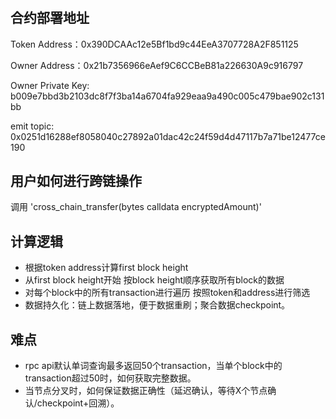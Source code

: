 # 
## 合约部署地址
Token Address：0x390DCAAc12e5Bf1bd9c44EeA3707728A2F851125

Owner Address：0x21b7356966eAef9C6CCBeB81a226630A9c916797

Owner Private Key: b009e7bbd3b2103dc8f7f3ba14a6704fa929eaa9a490c005c479bae902c131bb

emit topic: 0x0251d16288ef8058040c27892a01dac42c24f59d4d47117b7a71be12477ce190
## 用户如何进行跨链操作
调用 'cross_chain_transfer(bytes calldata encryptedAmount)'
## 计算逻辑
 - 根据token address计算first block height
 - 从first block height开始 按block height顺序获取所有block的数据
 - 对每个block中的所有transaction进行遍历 按照token和address进行筛选
 - 数据持久化：链上数据落地，便于数据重刷；聚合数据checkpoint。
## 难点
 - rpc api默认单词查询最多返回50个transaction，当单个block中的transaction超过50时，如何获取完整数据。
 - 当节点分叉时，如何保证数据正确性（延迟确认，等待X个节点确认/checkpoint+回溯）。